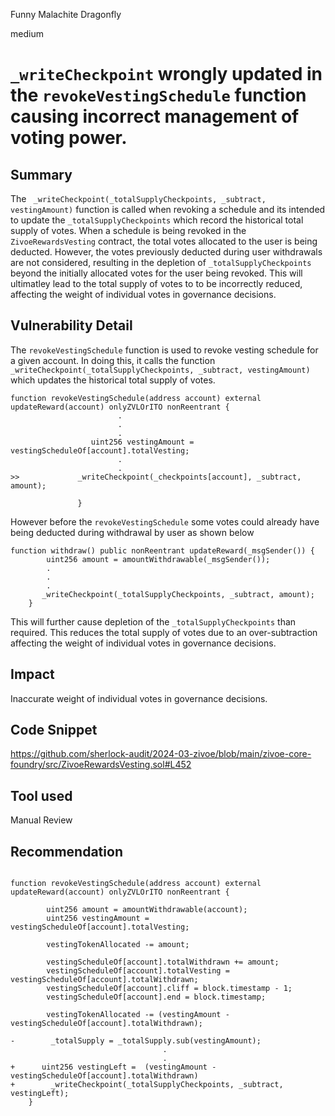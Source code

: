 Funny Malachite Dragonfly

medium

# `_writeCheckpoint` wrongly updated in the `revokeVestingSchedule` function causing incorrect management of voting power.

## Summary
The ` _writeCheckpoint(_totalSupplyCheckpoints, _subtract, vestingAmount)` function is called when revoking a schedule and its intended to update the `_totalSupplyCheckpoints` which record the historical total supply of votes. When a schedule is being revoked in the `ZivoeRewardsVesting` contract, the total votes allocated to the  user is being deducted. However, the votes previously deducted during user withdrawals are not considered, resulting in the depletion of `_totalSupplyCheckpoints` beyond the initially allocated votes for the user being revoked. This will ultimatley lead to the total supply of votes to to be incorrectly reduced, affecting the weight of individual votes in governance decisions.

## Vulnerability Detail
The `revokeVestingSchedule` function is used to revoke vesting schedule for a given account. In doing this, it calls the function ` _writeCheckpoint(_totalSupplyCheckpoints, _subtract, vestingAmount)` which updates the historical total supply of votes.

```solidity
function revokeVestingSchedule(address account) external updateReward(account) onlyZVLOrITO nonReentrant {
                        .
                        .
                        .
                  uint256 vestingAmount = vestingScheduleOf[account].totalVesting;
                        .
                        .
>>             _writeCheckpoint(_checkpoints[account], _subtract, amount);

               }
```
However before the `revokeVestingSchedule` some votes could already have being deducted during withdrawal by user as shown below
```solidity
function withdraw() public nonReentrant updateReward(_msgSender()) {
        uint256 amount = amountWithdrawable(_msgSender());
        .
        .
        .
       _writeCheckpoint(_totalSupplyCheckpoints, _subtract, amount);
    }
``` 
This will further cause depletion of the `_totalSupplyCheckpoints` than required. This reduces the total supply of votes due to an over-subtraction affecting the weight of individual votes in governance decisions.

## Impact
Inaccurate weight of individual votes in governance decisions.
## Code Snippet
https://github.com/sherlock-audit/2024-03-zivoe/blob/main/zivoe-core-foundry/src/ZivoeRewardsVesting.sol#L452

## Tool used

Manual Review

## Recommendation
```solidity 

function revokeVestingSchedule(address account) external updateReward(account) onlyZVLOrITO nonReentrant {
        
        uint256 amount = amountWithdrawable(account);
        uint256 vestingAmount = vestingScheduleOf[account].totalVesting;

        vestingTokenAllocated -= amount;

        vestingScheduleOf[account].totalWithdrawn += amount;
        vestingScheduleOf[account].totalVesting = vestingScheduleOf[account].totalWithdrawn;
        vestingScheduleOf[account].cliff = block.timestamp - 1;
        vestingScheduleOf[account].end = block.timestamp;

        vestingTokenAllocated -= (vestingAmount - vestingScheduleOf[account].totalWithdrawn);

-        _totalSupply = _totalSupply.sub(vestingAmount);
                                  .
                                  .
+      uint256 vestingLeft =  (vestingAmount - vestingScheduleOf[account].totalWithdrawn)
+        _writeCheckpoint(_totalSupplyCheckpoints, _subtract, vestingLeft);
    }

```
